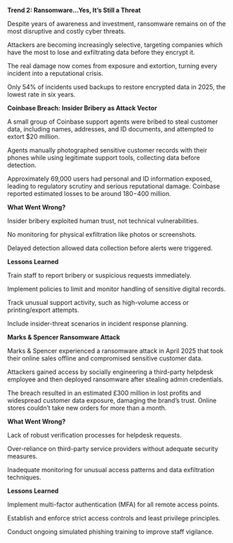 **Trend 2: Ransomware...Yes, It’s Still a Threat**

Despite years of awareness and investment, ransomware remains on of the most disruptive and costly cyber threats.

Attackers are becoming increasingly selective, targeting companies which have the most to lose and exfiltrating data before they encrypt it.

The real damage now comes from exposure and extortion, turning every incident into a reputational crisis.

Only 54% of incidents used backups to restore encrypted data in 2025, the lowest rate in six years.


**Coinbase Breach: Insider Bribery as Attack Vector**

A small group of Coinbase support agents were bribed to steal customer data, including names, addresses, and ID documents, and attempted to extort $20 million.

Agents manually photographed sensitive customer records with their phones while using legitimate support tools, collecting data before detection.

Approximately 69,000 users had personal and ID information exposed, leading to regulatory scrutiny and serious reputational damage. Coinbase reported estimated losses to be around $180-$400 million.

**What Went Wrong?**

Insider bribery exploited human trust, not technical vulnerabilities.

No monitoring for physical exfiltration like photos or screenshots.

Delayed detection allowed data collection before alerts were triggered.

**Lessons Learned**

Train staff to report bribery or suspicious requests immediately.

Implement policies to limit and monitor handling of sensitive digital records.

Track unusual support activity, such as high-volume access or printing/export attempts.

Include insider-threat scenarios in incident response planning.

**Marks & Spencer Ransomware Attack**

Marks & Spencer experienced a ransomware attack in April 2025 that took their online sales offline and compromised sensitive customer data.

Attackers gained access by socially engineering a third-party helpdesk employee and then deployed ransomware after stealing admin credentials.

The breach resulted in an estimated £300 million in lost profits and widespread customer data exposure, damaging the brand’s trust. Online stores couldn’t take new orders for more than a month.

**What Went Wrong?**

Lack of robust verification processes for helpdesk requests.

Over-reliance on third-party service providers without adequate security measures.

Inadequate monitoring for unusual access patterns and data exfiltration techniques.

**Lessons Learned**

Implement multi-factor authentication (MFA) for all remote access points.

Establish and enforce strict access controls and least privilege principles.

Conduct ongoing simulated phishing training to improve staff vigilance.
